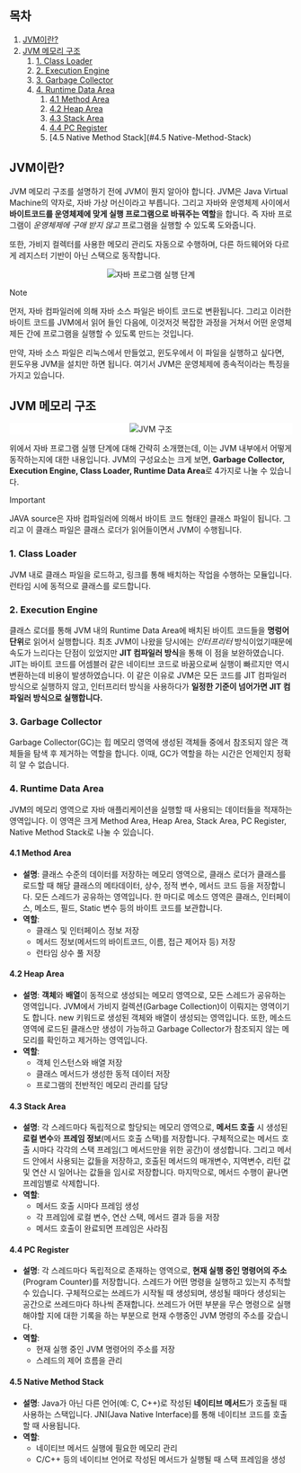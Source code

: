
## 목차
1. [JVM이란?](#JVM이란?)
2. [JVM 메모리 구조](#JVM-메모리-구조)
	1. [1. Class Loader](#1-Class-Loader)
	2. [2. Execution Engine](#2-Execution-Engine)
	3. [3. Garbage Collector](#3-Garbage-Collector)
	4. [4. Runtime Data Area](#4-Runtime-Data-Area)
		1. [4.1 Method Area](#41-Method-Area)
		2. [4.2 Heap Area](#42-Heap-Area)
		3. [4.3 Stack Area](#43-Stack-Area)
		4. [4.4 PC Register](#44-PC-Register)
		5. [4.5 Native Method Stack](#4.5 Native-Method-Stack)

## JVM이란?

JVM 메모리 구조를 설명하기 전에 JVM이 뭔지 알아야 합니다. JVM은 Java Virtual Machine의 약자로, 자바 가상 머신이라고 부릅니다. 그리고 자바와 운영체제 사이에서 **바이트코드를 운영체제에 맞게 실행 프로그램으로 바꿔주는 역할**을 합니다. 즉 자바 프로그램이 *운영체제에 구애 받지 않고* 프로그램을 실행할 수 있도록 도와줍니다.

또한, 가비지 컬렉터를 사용한 메모리 관리도 자동으로 수행하며, 다른 하드웨어와 다르게 레지스터 기반이 아닌 스택으로 동작합니다.

<div align="center">
  <img src="https://img1.daumcdn.net/thumb/R1280x0/?scode=mtistory2&fname=https%3A%2F%2Fblog.kakaocdn.net%2Fdn%2Fo2kwL%2FbtqSmzWHdHV%2FOeIODqCVTN97ioNDCVjiU0%2Fimg.png" alt="자바 프로그램 실행 단계" />
</div>

> [!note]
> 먼저, 자바 컴파일러에 의해 자바 소스 파일은 바이트 코드로 변환됩니다. 그리고 이러한 바이트 코드를 JVM에서 읽어 들인 다음에, 이것저것 복잡한 과정을 거쳐서 어떤 운영체제든 간에 프로그램을 실행할 수 있도록 만드는 것입니다.
>
> 만약, 자바 소스 파일은 리눅스에서 만들었고, 윈도우에서 이 파일을 실행하고 싶다면, 윈도우용 JVM을 설치만 하면 됩니다. 여기서 JVM은 운영체제에 종속적이라는 특징을 가지고 있습니다.

## JVM 메모리 구조

<div align="center" style="background: white">
	<img src="https://img1.daumcdn.net/thumb/R1280x0/?scode=mtistory2&fname=https%3A%2F%2Fblog.kakaocdn.net%2Fdn%2FpjywN%2FbtqSduBXLIK%2F2QEL5c2nEJXRm0cyhvwxF1%2Fimg.png" alt="JVM 구조"/>
</div>

위에서 자바 프로그램 실행 단계에 대해 간략히 소개했는데, 이는 JVM 내부에서 어떻게 동작하는지에 대한 내용입니다. JVM의 구성요소는 크게 보면, **Garbage Collector, Execution Engine, Class Loader, Runtime Data Area**로 4가지로 나눌 수 있습니다.

>[!important]
>JAVA source은 자바 컴파일러에 의해서 바이트 코드 형태인 클래스 파일이 됩니다. 그리고 이 클래스 파일은 클래스 로더가 읽어들이면서 JVM이 수행됩니다. 

### 1. Class Loader
JVM 내로 클래스 파일을 로드하고, 링크를 통해 배치하는 작업을 수행하는 모듈입니다. 런타임 시에 동적으로 클래스를 로드합니다.

### 2. Execution Engine
클래스 로더를 통해 JVM 내의 Runtime Data Area에 배치된 바이트 코드들을 **명렁어 단위**로 읽어서 실행합니다. 최초 JVM이 나왔을 당시에는 *인터프리터* 방식이었기때문에 속도가 느리다는 단점이 있었지만 **JIT 컴파일러 방식**을 통해 이 점을 보완하였습니다. 
JIT는 바이트 코드를 어셈블러 같은 네이티브 코드로 바꿈으로써 실행이 빠르지만 역시 변환하는데 비용이 발생하였습니다. 이 같은 이유로 JVM은 모든 코드를 JIT 컴파일러 방식으로 실행하지 않고, 인터프리터 방식을 사용하다가 **일정한 기준이 넘어가면 JIT 컴파일러 방식으로 실행합니다.**

### 3. Garbage Collector
Garbage Collector(GC)는 힙 메모리 영역에 생성된 객체들 중에서 참조되지 않은 객체들을 탐색 후 제거하는 역할을 합니다. 이때, GC가 역할을 하는 시간은 언제인지 정확히 알 수 없습니다.

### 4. Runtime Data Area
JVM의 메모리 영역으로 자바 애플리케이션을 실행할 때 사용되는 데이터들을 적재하는 영역입니다. 이 영역은 크게 Method Area, Heap Area, Stack Area, PC Register, Native Method Stack로 나눌 수 있습니다.

#### 4.1 Method Area

- **설명**: 클래스 수준의 데이터를 저장하는 메모리 영역으로, 클래스 로더가 클래스를 로드할 때 해당 클래스의 메타데이터, 상수, 정적 변수, 메서드 코드 등을 저장합니다. 모든 스레드가 공유하는 영역입니다.
  한 마디로 메소드 영역은 클래스, 인터페이스, 메소드, 필드, Static 변수 등의 바이트 코드를 보관합니다.
- **역할**:
    - 클래스 및 인터페이스 정보 저장
    - 메서드 정보(메서드의 바이트코드, 이름, 접근 제어자 등) 저장
    - 런타임 상수 풀 저장

#### 4.2 Heap Area

- **설명**: **객체**와 **배열**이 동적으로 생성되는 메모리 영역으로, 모든 스레드가 공유하는 영역입니다. JVM에서 가비지 컬렉션(Garbage Collection)이 이뤄지는 영역이기도 합니다.
  new 키워드로 생성된 객체와 배열이 생성되는 영역입니다. 또한, 메소드 영역에 로드된 클래스만 생성이 가능하고 Garbage Collector가 참조되지 않는 메모리를 확인하고 제거하는 영역입니다.
- **역할**:
    - 객체 인스턴스와 배열 저장
    - 클래스 메서드가 생성한 동적 데이터 저장
    - 프로그램의 전반적인 메모리 관리를 담당
#### 4.3 Stack Area

- **설명**: 각 스레드마다 독립적으로 할당되는 메모리 영역으로, **메서드 호출** 시 생성된 **로컬 변수**와 **프레임 정보**(메서드 호출 스택)를 저장합니다.
  구체적으로는 메서드 호출 시마다 각각의 스택 프레임(그 메서드만을 위한 공간)이 생성합니다. 그리고 메서드 안에서 사용되는 값들을 저장하고, 호출된 메서드의 매개변수, 지역변수, 리턴 값 및 연산 시 일어나는 값들을 임시로 저장합니다. 마지막으로, 메서드 수행이 끝나면 프레임별로 삭제합니다.
- **역할**:
    - 메서드 호출 시마다 프레임 생성
    - 각 프레임에 로컬 변수, 연산 스택, 메서드 결과 등을 저장
    - 메서드 호출이 완료되면 프레임은 사라짐

#### 4.4 PC Register

- **설명**: 각 스레드마다 독립적으로 존재하는 영역으로, **현재 실행 중인 명령어의 주소**(Program Counter)를 저장합니다. 스레드가 어떤 명령을 실행하고 있는지 추적할 수 있습니다.
  구체적으로는 쓰레드가 시작될 때 생성되며, 생성될 때마다 생성되는 공간으로 쓰레드마다 하나씩 존재합니다. 쓰레드가 어떤 부분을 무슨 명령으로 실행해야할 지에 대한 기록을 하는 부분으로 현재 수행중인 JVM 명령의 주소를 갖습니다.
- **역할**:
    - 현재 실행 중인 JVM 명령어의 주소를 저장
    - 스레드의 제어 흐름을 관리


#### 4.5 Native Method Stack

- **설명**: Java가 아닌 다른 언어(예: C, C++)로 작성된 **네이티브 메서드**가 호출될 때 사용하는 스택입니다. JNI(Java Native Interface)를 통해 네이티브 코드를 호출할 때 사용됩니다.
- **역할**:
    - 네이티브 메서드 실행에 필요한 메모리 관리
    - C/C++ 등의 네이티브 언어로 작성된 메서드가 실행될 때 스택 프레임을 생성
